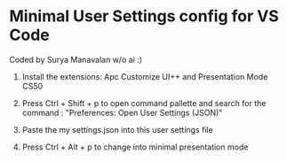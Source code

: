 # Minimal User Settings config for VS Code
Coded by Surya Manavalan w/o ai :)

1. Install the extensions: Apc Customize UI++ and Presentation Mode CS50

2. Press Ctrl + Shift + p to open command pallette and search for the command : "Preferences: Open User Settings (JSON)"

3. Paste the my settings.json into this user settings file

4. Press Ctrl + Alt + p to change into minimal presentation mode

